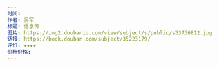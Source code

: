 ```yaml
---
时间: 
作者: 吴军
标题: 信息传
图片: https://img2.doubanio.com/view/subject/s/public/s33736812.jpg
链接: https://book.douban.com/subject/35223179/
评价: ★★★★
价格价格:
---
```

